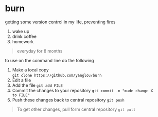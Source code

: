 # burn
getting some version control in my life, preventing fires

1. wake up
1. drink coffee
1. homework

> everyday for 8 months

to use on the command line do the following

1. Make a local copy  
`git clone https://github.com/yanglou/burn`  
1. Edit a file  
1. Add the file
`git add FILE`  
1. Commit the changes to your repository
`git commit -m "made change X to FILE"`  
1. Push these changes back to central repository
`git push`  

> To get other changes, pull form central repository
`git pull`  
